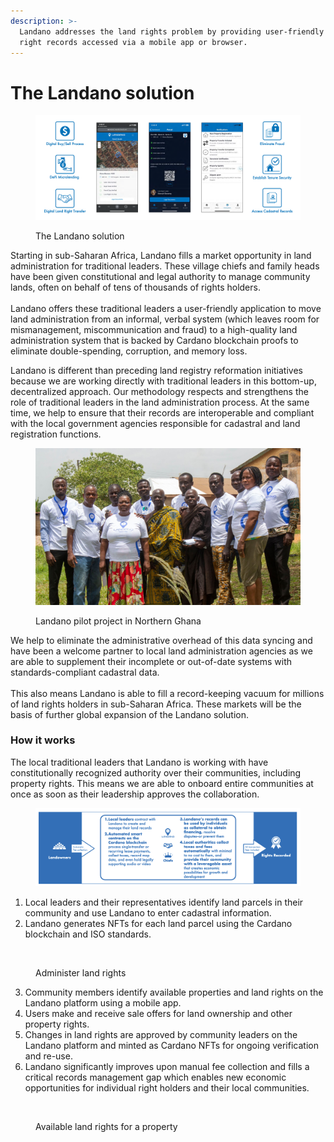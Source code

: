 ```yaml
---
description: >-
  Landano addresses the land rights problem by providing user-friendly land
  right records accessed via a mobile app or browser.
---
```


# The Landano solution

<figure><img src="../.gitbook/assets/2024-04-24--Landano-UIs-concept.png" alt=""><figcaption><p>The Landano solution</p></figcaption></figure>

Starting in sub-Saharan Africa, Landano fills a market opportunity in land administration for traditional leaders. These village chiefs and family heads have been given constitutional and legal authority to manage community lands, often on behalf of tens of thousands of rights holders.\
\
Landano offers these traditional leaders a user-friendly application to move land administration from an informal, verbal system (which leaves room for mismanagement, miscommunication and fraud) to a high-quality land administration system that is backed by Cardano blockchain proofs to eliminate double-spending, corruption, and memory loss.&#x20;

Landano is different than preceding land registry reformation initiatives because we are working directly with traditional leaders in this bottom-up, decentralized approach. Our methodology respects and strengthens the role of traditional leaders in the land administration process. At the same time, we help to ensure that their records are interoperable and compliant with the local government agencies responsible for cadastral and land registration functions.&#x20;

<figure><img src="../.gitbook/assets/IMG_1680_graded (1).jpeg" alt=""><figcaption><p>Landano pilot project in Northern Ghana</p></figcaption></figure>

We help to eliminate the administrative overhead of this data syncing and have been a welcome partner to local land administration agencies as we are able to supplement their incomplete or out-of-date systems with standards-compliant cadastral data.\
\
This also means Landano is able to fill a record-keeping vacuum for millions of land rights holders in sub-Saharan Africa. These markets will be the basis of further global expansion of the Landano solution.

### How it works

The local traditional leaders that Landano is working with have constitutionally recognized authority over their communities, including property rights. This means we are able to onboard entire communities at once as soon as their leadership approves the collaboration.&#x20;

<figure><img src="../.gitbook/assets/2024-04-25--Ladnano--how-it-works (1).png" alt=""><figcaption></figcaption></figure>

1. Local leaders and their representatives identify land parcels in their community and use Landano to enter cadastral information.
2. Landano generates NFTs for each land parcel using the Cardano blockchain and ISO standards.

<figure><img src="../.gitbook/assets/Screenshot 2024-04-25 at 10.49.37 AM.png" alt=""><figcaption><p>Administer land rights</p></figcaption></figure>

3. Community members identify available properties and land rights on the Landano platform using a mobile app.
4. Users make and receive sale offers for land ownership and other property rights.&#x20;
5. Changes in land rights are approved by community leaders on the Landano platform and minted as Cardano NFTs for ongoing verification and re-use.
6. Landano significantly improves upon manual fee collection and fills a critical records management gap which enables new economic opportunities for individual right holders and their local communities.

<figure><img src="../.gitbook/assets/Screenshot 2024-04-25 at 10.50.52 AM (1).png" alt=""><figcaption><p>Available land rights for a property</p></figcaption></figure>

